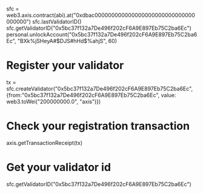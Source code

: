 sfc = web3.axis.contract(abi).at("0xdbac000000000000000000000000000000000000")
sfc.lastValidatorID()
sfc.getValidatorID("0x5bc37f132a7De496f202cF6A9E897Eb75C2ba6Ec")
personal.unlockAccount("0x5bc37f132a7De496f202cF6A9E897Eb75C2ba6Ec", "BX$%$k%jSHeyA#$DJS#hHd$%ahjS", 60)
# Register your validator
tx = sfc.createValidator("0x5bc37f132a7De496f202cF6A9E897Eb75C2ba6Ec", {from:"0x5bc37f132a7De496f202cF6A9E897Eb75C2ba6Ec", value: web3.toWei("200000000.0", "axis")})
# Check your registration transaction
axis.getTransactionReceipt(tx)
# Get your validator id
sfc.getValidatorID("0x5bc37f132a7De496f202cF6A9E897Eb75C2ba6Ec")
